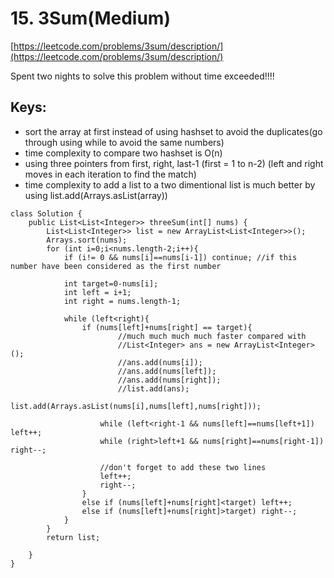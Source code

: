 # 15. 3Sum(Medium)
[https://leetcode.com/problems/3sum/description/](https://leetcode.com/problems/3sum/description/)

Spent two nights to solve this problem without time exceeded!!!!

## Keys:
* sort the array at first instead of using hashset to avoid the duplicates(go through using while to avoid the same numbers)
* time complexity to compare two hashset is O(n)
* using three pointers from first, right, last-1 (first = 1 to n-2) (left and right moves in each iteration to find the match)
* time complexity to add a list to a two dimentional list is much better by using list.add(Arrays.asList(array)) 

```
class Solution {
    public List<List<Integer>> threeSum(int[] nums) {
        List<List<Integer>> list = new ArrayList<List<Integer>>();                      
        Arrays.sort(nums);
        for (int i=0;i<nums.length-2;i++){
            if (i!= 0 && nums[i]==nums[i-1]) continue; //if this number have been considered as the first number                
            
            int target=0-nums[i];
            int left = i+1;
            int right = nums.length-1;
            
            while (left<right){
                if (nums[left]+nums[right] == target){
                        //much much much much faster compared with
                        //List<Integer> ans = new ArrayList<Integer>();
	                    //ans.add(nums[i]);
	                    //ans.add(nums[left]);
	                    //ans.add(nums[right]);
	                    //list.add(ans);
                    list.add(Arrays.asList(nums[i],nums[left],nums[right]));
                    
                    while (left<right-1 && nums[left]==nums[left+1]) left++;
                    while (right>left+1 && nums[right]==nums[right-1]) right--;
                    
                    //don't forget to add these two lines
                    left++; 
                    right--;
                }
                else if (nums[left]+nums[right]<target) left++;
                else if (nums[left]+nums[right]>target) right--;
            }
        }
        return list;
                
    }
}
```
